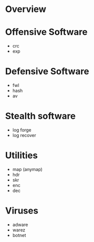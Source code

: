 # Overview

# Offensive Software

- crc
- exp

# Defensive Software

- fwl
- hash
- av

# Stealth software

- log forge
- log recover

# Utilities

- map (anymap)
- hdr
- skr
- enc
- dec

# Viruses

- adware
- warez
- botnet